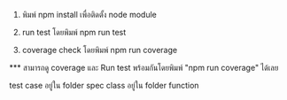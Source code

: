 1. พิมพ์ npm install เพื่อติดตั้ง node module

2. run test โดยพิมพ์ npm run test

3. coverage check โดยพิมพ์ npm run coverage

*** สามารถดู coverage และ Run test พร้อมกันโดยพิมพ์ "npm run coverage" ได้เลย


test case อยู่ใน folder spec
class อยู่ใน folder function

